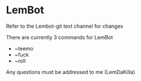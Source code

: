 # LemBot

Refer to the Lembot-git text channel for changes

There are currently 3 commands for LemBot
  - ~teemo
  - ~fuck
  - ~roll
  
Any questions must be addressed to me (LemDaKilla)
